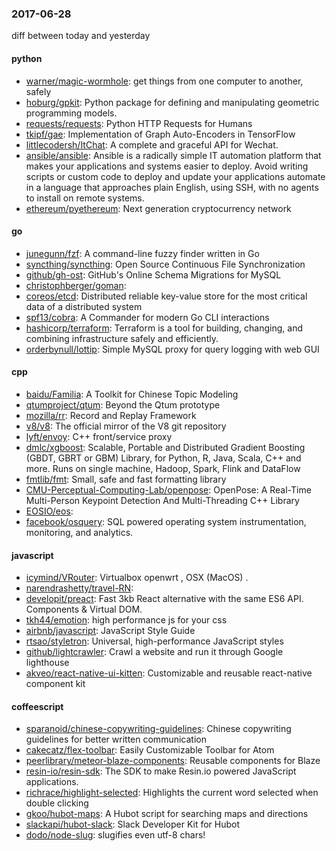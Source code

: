 ### 2017-06-28
diff between today and yesterday

#### python
* [warner/magic-wormhole](https://github.com/warner/magic-wormhole): get things from one computer to another, safely
* [hoburg/gpkit](https://github.com/hoburg/gpkit): Python package for defining and manipulating geometric programming models.
* [requests/requests](https://github.com/requests/requests): Python HTTP Requests for Humans 
* [tkipf/gae](https://github.com/tkipf/gae): Implementation of Graph Auto-Encoders in TensorFlow
* [littlecodersh/ItChat](https://github.com/littlecodersh/ItChat): A complete and graceful API for Wechat. 
* [ansible/ansible](https://github.com/ansible/ansible): Ansible is a radically simple IT automation platform that makes your applications and systems easier to deploy. Avoid writing scripts or custom code to deploy and update your applications automate in a language that approaches plain English, using SSH, with no agents to install on remote systems.
* [ethereum/pyethereum](https://github.com/ethereum/pyethereum): Next generation cryptocurrency network

#### go
* [junegunn/fzf](https://github.com/junegunn/fzf):  A command-line fuzzy finder written in Go
* [syncthing/syncthing](https://github.com/syncthing/syncthing): Open Source Continuous File Synchronization
* [github/gh-ost](https://github.com/github/gh-ost): GitHub's Online Schema Migrations for MySQL
* [christophberger/goman](https://github.com/christophberger/goman): 
* [coreos/etcd](https://github.com/coreos/etcd): Distributed reliable key-value store for the most critical data of a distributed system
* [spf13/cobra](https://github.com/spf13/cobra): A Commander for modern Go CLI interactions
* [hashicorp/terraform](https://github.com/hashicorp/terraform): Terraform is a tool for building, changing, and combining infrastructure safely and efficiently.
* [orderbynull/lottip](https://github.com/orderbynull/lottip): Simple MySQL proxy for query logging with web GUI

#### cpp
* [baidu/Familia](https://github.com/baidu/Familia): A Toolkit for Chinese Topic Modeling
* [qtumproject/qtum](https://github.com/qtumproject/qtum): Beyond the Qtum prototype
* [mozilla/rr](https://github.com/mozilla/rr): Record and Replay Framework
* [v8/v8](https://github.com/v8/v8): The official mirror of the V8 git repository
* [lyft/envoy](https://github.com/lyft/envoy): C++ front/service proxy
* [dmlc/xgboost](https://github.com/dmlc/xgboost): Scalable, Portable and Distributed Gradient Boosting (GBDT, GBRT or GBM) Library, for Python, R, Java, Scala, C++ and more. Runs on single machine, Hadoop, Spark, Flink and DataFlow
* [fmtlib/fmt](https://github.com/fmtlib/fmt): Small, safe and fast formatting library
* [CMU-Perceptual-Computing-Lab/openpose](https://github.com/CMU-Perceptual-Computing-Lab/openpose): OpenPose: A Real-Time Multi-Person Keypoint Detection And Multi-Threading C++ Library
* [EOSIO/eos](https://github.com/EOSIO/eos): 
* [facebook/osquery](https://github.com/facebook/osquery): SQL powered operating system instrumentation, monitoring, and analytics.

#### javascript
* [icymind/VRouter](https://github.com/icymind/VRouter):  Virtualbox  openwrt ,  OSX (MacOS) .
* [narendrashetty/travel-RN](https://github.com/narendrashetty/travel-RN): 
* [developit/preact](https://github.com/developit/preact):  Fast 3kb React alternative with the same ES6 API. Components & Virtual DOM.
* [tkh44/emotion](https://github.com/tkh44/emotion):  high performance js for your css
* [airbnb/javascript](https://github.com/airbnb/javascript): JavaScript Style Guide
* [rtsao/styletron](https://github.com/rtsao/styletron):  Universal, high-performance JavaScript styles
* [github/lightcrawler](https://github.com/github/lightcrawler): Crawl a website and run it through Google lighthouse
* [akveo/react-native-ui-kitten](https://github.com/akveo/react-native-ui-kitten):  Customizable and reusable react-native component kit

#### coffeescript
* [sparanoid/chinese-copywriting-guidelines](https://github.com/sparanoid/chinese-copywriting-guidelines): Chinese copywriting guidelines for better written communication
* [cakecatz/flex-toolbar](https://github.com/cakecatz/flex-toolbar): Easily Customizable Toolbar for Atom
* [peerlibrary/meteor-blaze-components](https://github.com/peerlibrary/meteor-blaze-components): Reusable components for Blaze
* [resin-io/resin-sdk](https://github.com/resin-io/resin-sdk): The SDK to make Resin.io powered JavaScript applications.
* [richrace/highlight-selected](https://github.com/richrace/highlight-selected): Highlights the current word selected when double clicking
* [gkoo/hubot-maps](https://github.com/gkoo/hubot-maps): A Hubot script for searching maps and directions
* [slackapi/hubot-slack](https://github.com/slackapi/hubot-slack): Slack Developer Kit for Hubot
* [dodo/node-slug](https://github.com/dodo/node-slug): slugifies even utf-8 chars!
